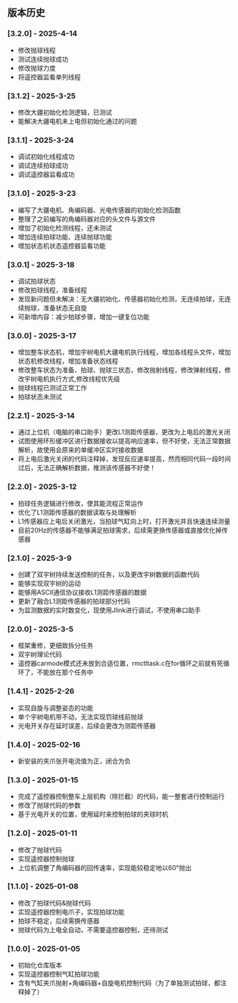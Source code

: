 ## 版本历史

### [3.2.0] - 2025-4-14
- 修改抛球线程
- 测试连续抛球成功
- 修改抛球力度
- 将遥控器监看单列线程

### [3.1.2] - 2025-3-25
- 修改大疆初始化检测逻辑，已测试
- 能解决大疆电机未上电但初始化通过的问题

### [3.1.1] - 2025-3-24
- 调试初始化线程成功
- 调试连续拍球成功
- 调试遥控器监看成功
  
### [3.1.0] - 2025-3-23
- 编写了大疆电机、角编码器、光电传感器的初始化检测函数
- 整理了之前编写的角编码器对应的头文件与源文件
- 增加了初始化检测线程，还未测试
- 增加连续拍球功能、连续抛球功能
- 增加状态机状态遥控器监看功能

### [3.0.1] - 2025-3-18
- 调试拍球状态
- 修改拍球线程，准备线程
- 发现新问题但未解决：无大疆初始化、传感器初始化检测，无连续拍球，无连续抛球，准备状态无自旋
- 可新增内容：减少拍球步骤，增加一键复位功能

### [3.0.0] - 2025-3-17
- 增加整车状态机，增加宇树电机大疆电机执行线程，增加各线程头文件，增加状态机修改线程，增加准备状态线程
- 修改整车状态为准备、拍球、抛球三状态，修改抛射线程，修改弹射线程，修改宇树电机执行方式,修改线程优先级
- 抛球线程已测试正常工作
- 拍球状态未测试

### [2.2.1] - 2025-3-14
- 通过上位机（电脑的串口助手）更改L1测距传感器，更改为上电后的激光关闭
- 试图使用环形缓冲区进行数据接收以提高响应速率，但不好使，无法正常数据解析，故使用会原来的单缓冲区实时接收数据
- 将上电后激光关闭的代码注释掉，发现反应速率提高，然而相同代码一段时间过后，无法正确解析数据，推测该传感器不好使！

### [2.2.0] - 2025-3-12
- 拍球任务逻辑进行修改，使其能流程正常运作
- 优化了L1测距传感器的数据读取与处理解析
- L1传感器应上电后关闭激光，当拍球气缸向上时，打开激光并且快速连续测量
- 目前20Hz的传感器不能够满足拍球需求，后续需更换传感器或直接优化掉传感器


### [2.1.0] - 2025-3-9
- 创建了双宇树持续发送控制的任务，以及更改宇树数据的函数代码
- 能够实现双宇树的运动
- 能够用ASCII通信协议接收L1测距传感器的数据
- 更新了融合L1测距传感器的拍球部分代码
- 为监测数据的实时数变化，现使用Jlink进行调试，不使用串口助手

### [2.0.0] - 2025-3-5
- 框架重修，更细致拆分任务
- 双宇树理论代码
- 遥控器carmode模式还未放到合适位置，rmctltask.c在for循环之前就有死循环了，不能放在那个任务中

### [1.4.1] - 2025-2-26
- 实现自旋与调整姿态的功能
- 单个宇树电机带不动，无法实现罚球线前抛球
- 光电开关存在延时误差，后续会更改为测距传感器

### [1.4.0] - 2025-02-16
- 新安装的夹爪张开电流值为正，闭合为负

### [1.3.0] - 2025-01-15
- 完成了遥控器控制整车上层机构（除拦截）的代码，能一整套进行控制运行
- 修改了抛球代码的参数
- 基于光电开关的位置，使用延时来控制拍球的夹球时机

### [1.2.0] - 2025-01-11
- 修改了抛球代码
- 实现遥控器控制抛球
- 上位机调整了角编码器的回传速率，实现能较稳定地以60°抛出

### [1.1.0] - 2025-01-08
- 修改了拍球代码&抛球代码
- 实现遥控器控制电爪子，实现拍球功能
- 拍球不稳定，后续需换传感器
- 抛球代码为上电全自动，不需要遥控器控制，还待测试

### [1.0.0] - 2025-01-05
- 初始化仓库版本
- 实现遥控器控制气缸拍球功能
- 含有气缸夹爪抛射+角编码器+自旋电机控制代码（为了单独测试拍球，都注释掉了）
